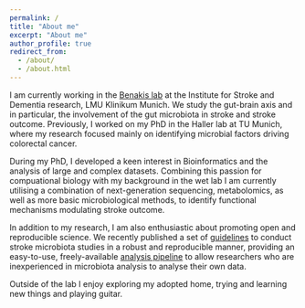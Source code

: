 ```yaml
---
permalink: /
title: "About me"
excerpt: "About me"
author_profile: true
redirect_from: 
  - /about/
  - /about.html
---
```


I am currently working in the [Benakis lab](https://www.isd-research.de/our-labs/benakis-lab/0b29bdd23b1f63b4) at the Institute for Stroke and Dementia research, LMU Klinikum Munich. We study the gut-brain axis and in particular, the involvement of the gut microbiota in stroke and stroke outcome. Previously, I worked on my PhD in the Haller lab at TU Munich, where my research focused mainly on identifying microbial factors driving colorectal cancer.  

During my PhD, I developed a keen interest in Bioinformatics and the analysis of large and complex datasets. Combining this passion for compuational biology with my background in the wet lab I am currently utilising a combination of next-generation sequencing, metabolomics, as well as more basic microbiological methods, to identify functional mechanisms modulating stroke outcome. 

In addition to my research, I am also enthusiastic about promoting open and reproducible science. We recently published a set of [guidelines](https://www.cell.com/action/showPdf?pii=S2589-0042%2822%2900268-1) to conduct stroke microbiota studies in a robust and reproducible manner, providing an easy-to-use, freely-available [analysis pipeline](https://github.com/adamsorbie/Stroke_Microbiota_reproducibility) to allow researchers who are inexperienced in microbiota analysis to analyse their own data.  

Outside of the lab I enjoy exploring my adopted home, trying and learning new things and playing guitar. 
